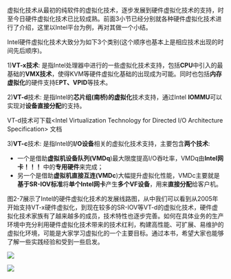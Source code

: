 虚拟化技术从最初的纯软件的虚拟化技术，逐步发展到硬件虚拟化技术的支持，时至今日硬件虚拟化技术已比较成熟。前面3小节已经分别就各种硬件虚拟化技术进行了介绍，这里以Intel平台为例，再对其做一个小结。

Intel硬件虚拟化技术大致分为如下3个类别(这个顺序也基本上是相应技术出现的时间先后顺序)。

1)**VT\-x技术**: 是指Intel处理器中进行的一些虚拟化技术支持，包括**CPU**中引入的最基础的**VMX技术**，使得KVM等硬件虚拟化基础的出现成为可能。同时也包括**内存虚拟化**的硬件支持E**PT、VPID**等技术。

2)**VT\-d**技术: 是指Intel的**芯片组(南桥)的虚拟化**技术支持，通过Intel **IOMMU**可以实现对**设备直接分配**的支持。

VT-d技术可下载<Intel Virtualization Technology for Directed I/O Architecture Specification> 文档

3)**VT\-c**技术: 是指Intel的**I/O设备**相关的虚拟化技术支持，主要包含**两个技术**: 

- 一个是借助**虚拟机设备队列(VMDq**)最大限度提高I/O吞吐率，VMDq由**Intel网卡！！！** 中的**专用硬件**来完成；
- 另一个是借助**虚拟机直接互连(VMDc**)大幅提升虚拟化性能，VMDc主要就是**基于SR\-IOV标准**将**单个Intel网卡**产生**多个VF设备**，用来**直接分配**给客户机。

图2-7展示了Intel的硬件虚拟化技术的发展线路图，从中我们可以看到从2005年开始支持VT-x硬件虚拟化，到现在较多的SR-IOV等VT-d的虚拟化技术，硬件虚拟化技术家族有了越来越多的成员，技术特性也逐步完善。如何在具体业务的生产环境中充分利用硬件虚拟化技术带来的技术红利，构建高性能、可扩展、易维护的虚拟化环境，可能是大家学习虚拟化的一个主要目标。通过本书，希望大家也能够了解一些实践经验和受到一些启发。

![](./images/2019-05-14-10-43-32.png)

![](./images/2019-05-14-10-43-51.png)